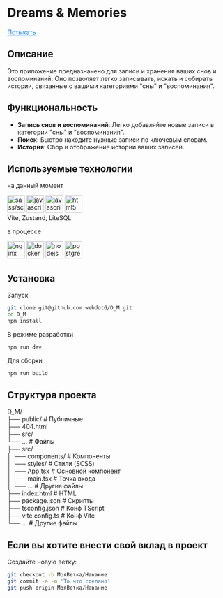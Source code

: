 # Dreams & Memories  

[Потыкать](https://webdotg.github.io/D_M/)  

<style>
  
  a {
    color: #007bff; 
    text-decoration: none; 
    position: relative; 
    transition: color 0.3s ease; 
  }

  a::before {
    content: ''; 
    position: absolute; 
    width: 100%; 
    height: 2px; 
    bottom: -1px; 
    background-color: #007bff; 
    transition: width 0.3s ease; 
  }

  a:hover::before {
    width: 0; 
  }

  a:hover {
    color: #0056b3; 
  }
</style>


## Описание

Это приложение предназначено для записи и хранения ваших снов и воспоминаний. Оно позволяет легко записывать, искать и собирать истории, связанные с вашими категориями "сны" и "воспоминания".

## Функциональность

- **Запись снов и воспоминаний**: Легко добавляйте новые записи в категории "сны" и "воспоминания".
- **Поиск**: Быстро находите нужные записи по ключевым словам.
- **История**: Сбор и отображение истории ваших записей.

## Используемые технологии
на данный момент
  
<img src="https://cdn.jsdelivr.net/gh/devicons/devicon@latest/icons/sass/sass-original.svg" title="sass" alt="sass/scss" width="40" height="40"/> <img src="https://cdn.jsdelivr.net/gh/devicons/devicon@latest/icons/javascript/javascript-original.svg" title="javascript" alt="javascript" width="40" height="40"/> <img src="https://cdn.jsdelivr.net/gh/devicons/devicon@latest/icons/typescript/typescript-original.svg" title="javascript" alt="javascript" width="40" height="40"/> <img src="https://cdn.jsdelivr.net/gh/devicons/devicon@latest/icons/html5/html5-original-wordmark.svg" title="html5" alt="html5" width="40" height="40"/>  
Vite, Zustand, LiteSQL    

   в процессе  

<img src="https://cdn.jsdelivr.net/gh/devicons/devicon@latest/icons/nginx/nginx-original.svg" title="nginx" alt="nginx" width="40" height="40"/> <img src="https://cdn.jsdelivr.net/gh/devicons/devicon@latest/icons/docker/docker-original.svg" title="docker" alt="docker" width="40" height="40" /> <img src="https://cdn.jsdelivr.net/gh/devicons/devicon@latest/icons/nodejs/nodejs-original-wordmark.svg" title="nodejs" alt="nodejs" width="40" height="40"/> <img src="https://cdn.jsdelivr.net/gh/devicons/devicon@latest/icons/postgresql/postgresql-original-wordmark.svg" title="postgreSQl" alt="postgreSQL" width="40" height="40">  
   

## Установка
Запуск
  ```bash
  git clone git@github.com:webdotG/D_M.git
  cd D_M
  npm install
  ```
В режиме разработки 
  ```bash
 npm run dev
 ```
 Для сборки
   ```bash
 npm run build
 ```

## Структура проекта    
D_M/  
├── public/                      # Публичные   
    ├── 404.html  
    ├── src/  
    └── ...                      # Файлы   
    ├── src/                      
│   ├── components/              # Компоненты    
│   ├── styles/                  # Стили (SCSS)  
│   ├── App.tsx                  # Основной компонент   
│   ├── main.tsx                 # Точка входа   
│   └── ...                      # Другие файлы   
├── index.html                   # HTML  
├── package.json                 # Скрипты  
├── tsconfig.json                # Конф TScript  
├── vite.config.ts               # Конф Vite  
└── ...                          # Другие файлы   

## Если вы хотите внести свой вклад в проект

Создайте новую ветку: 
```bash  
git checkout -b МояВетка/Навание  
git commit -a -m 'То что сделано'  
git push origin МояВетка/Навание  
```
